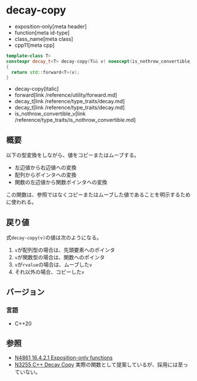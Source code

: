 # decay-copy
* exposition-only[meta header]
* function[meta id-type]
* class_name[meta class]
* cpp11[meta cpp]

```cpp
template<class T>
constexpr decay_t<T> decay-copy(T&& v) noexcept(is_nothrow_convertible_v<T, decay_t<T>>)
{
  return std::forward<T>(v);
}
```
* decay-copy[italic]
* forward[link /reference/utility/forward.md]
* decay_t[link /reference/type_traits/decay.md]
* decay_t[link /reference/type_traits/decay.md]
* is_nothrow_convertible_v[link /reference/type_traits/is_nothrow_convertible.md]

## 概要

以下の型変換をしながら、値をコピーまたはムーブする。

* 左辺値から右辺値への変換
* 配列からポインタへの変換
* 関数の左辺値から関数ポインタへの変換

この関数は、参照ではなくコピーまたはムーブした値であることを明示するために使われる。

## 戻り値
式`decay-copy(v)`の値は次のようになる。

1. `v`が配列型の場合は、先頭要素へのポインタ
2. `v`が関数型の場合は、関数へのポインタ
3. `v`が`rvalue`の場合は、ムーブした`v`
4. それ以外の場合、コピーした`v`

## バージョン
### 言語
- C++20

## 参照
- [N4861 16.4.2.1 Exposition-only functions](https://timsong-cpp.github.io/cppwp/n4861/expos.only.func)
- [N3255 C++ Decay Copy](http://www.open-std.org/JTC1/SC22/WG21/docs/papers/2011/n3255.html) 実際の関数として提案しているが、採用には至っていない。
